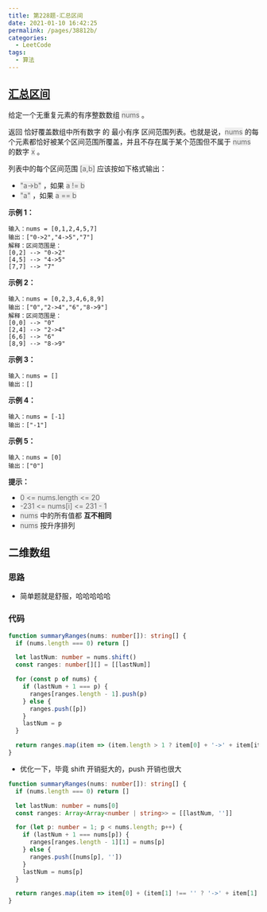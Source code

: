 ```yaml
---
title: 第228题-汇总区间
date: 2021-01-10 16:42:25
permalink: /pages/38812b/
categories:
  - LeetCode
tags:
  - 算法
---
```


## [汇总区间](https://leetcode-cn.com/problems/summary-ranges/)

给定一个无重复元素的有序整数数组 <font style="background: #eee; color: #666;">nums</font> 。

返回 恰好覆盖数组中所有数字 的 最小有序 区间范围列表。也就是说，<font style="background: #eee; color: #666;">nums</font> 的每个元素都恰好被某个区间范围所覆盖，并且不存在属于某个范围但不属于 <font style="background: #eee; color: #666;">nums</font> 的数字 <font style="background: #eee; color: #666;">x</font> 。

<!-- more -->

列表中的每个区间范围 <font style="background: #eee; color: #666;">[a,b]</font> 应该按如下格式输出：

- <font style="background: #eee; color: #666;">"a->b"</font> ，如果 <font style="background: #eee; color: #666;">a != b</font>
- <font style="background: #eee; color: #666;">"a"</font> ，如果 <font style="background: #eee; color: #666;">a == b</font>

**示例 1：**

```
输入：nums = [0,1,2,4,5,7]
输出：["0->2","4->5","7"]
解释：区间范围是：
[0,2] --> "0->2"
[4,5] --> "4->5"
[7,7] --> "7"
```

**示例 2：**

```
输入：nums = [0,2,3,4,6,8,9]
输出：["0","2->4","6","8->9"]
解释：区间范围是：
[0,0] --> "0"
[2,4] --> "2->4"
[6,6] --> "6"
[8,9] --> "8->9"
```

**示例 3：**

```
输入：nums = []
输出：[]
```

**示例 4：**

```
输入：nums = [-1]
输出：["-1"]
```

**示例 5：**

```
输入：nums = [0]
输出：["0"]
```

**提示：**

- <font style="background: #eee; color: #666;">0 <= nums.length <= 20</font>
- <font style="background: #eee; color: #666;">-231 <= nums[i] <= 231 - 1</font>
- <font style="background: #eee; color: #666;">nums</font> 中的所有值都 **互不相同**
- <font style="background: #eee; color: #666;">nums</font> 按升序排列

## 二维数组

### 思路

- 简单题就是舒服，哈哈哈哈哈

### 代码

```TypeScript
function summaryRanges(nums: number[]): string[] {
  if (nums.length === 0) return []

  let lastNum: number = nums.shift()
  const ranges: number[][] = [[lastNum]]

  for (const p of nums) {
    if (lastNum + 1 === p) {
      ranges[ranges.length - 1].push(p)
    } else {
      ranges.push([p])
    }
    lastNum = p
  }

  return ranges.map(item => (item.length > 1 ? item[0] + '->' + item[item.length - 1] : item[0] + ''))
}
```

- 优化一下，毕竟 shift 开销挺大的，push 开销也很大

```TypeScript
function summaryRanges(nums: number[]): string[] {
  if (nums.length === 0) return []

  let lastNum: number = nums[0]
  const ranges: Array<Array<number | string>> = [[lastNum, '']]

  for (let p: number = 1; p < nums.length; p++) {
    if (lastNum + 1 === nums[p]) {
      ranges[ranges.length - 1][1] = nums[p]
    } else {
      ranges.push([nums[p], ''])
    }
    lastNum = nums[p]
  }

  return ranges.map(item => item[0] + (item[1] !== '' ? '->' + item[1] : ''))
}
```
